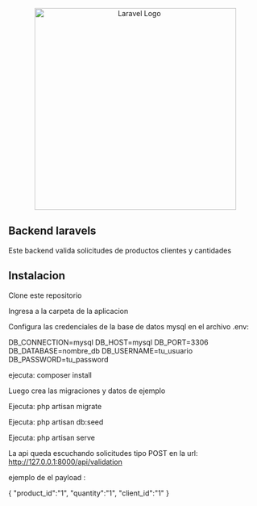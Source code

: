 <p align="center"><a href="https://laravel.com" target="_blank"><img src="https://raw.githubusercontent.com/laravel/art/master/logo-lockup/5%20SVG/2%20CMYK/1%20Full%20Color/laravel-logolockup-cmyk-red.svg" width="400" alt="Laravel Logo"></a></p>


## Backend laravels

Este backend valida solicitudes de productos clientes y cantidades

## Instalacion

Clone este repositorio


Ingresa a la carpeta de la aplicacion


Configura las credenciales de la base de datos mysql en el archivo .env:


DB_CONNECTION=mysql
DB_HOST=mysql
DB_PORT=3306
DB_DATABASE=nombre_db
DB_USERNAME=tu_usuario
DB_PASSWORD=tu_password


ejecuta: composer install

Luego crea las migraciones y datos de ejemplo

Ejecuta: php artisan migrate

Ejecuta: php artisan db:seed

Ejecuta: php artisan serve

La api queda escuchando solicitudes tipo POST en la url: http://127.0.0.1:8000/api/validation

ejemplo de el payload : 

{
    "product_id":"1",
    "quantity":"1",
    "client_id":"1"
}
